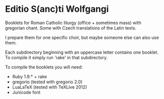 # Editio S(anc)ti Wolfgangi #

Booklets for Roman Catholic liturgy (office + sometimes mass)
with gregorian chant. Some with Czech translations of the Latin
texts.

I prepare them for one specific choir, but maybe someone else can also
use them.

Each subdirectory beginning with an uppercase letter contains
one booklet. To compile it simply run 'rake' in that subdirectory.

To compile the booklets you will need:
* Ruby 1.9.* + rake
* gregorio (tested with gregorio 2.0)
* LuaLaTeX (tested with TeXLive 2012)
* Junicode font

